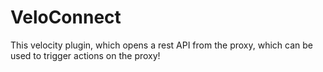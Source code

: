 # VeloConnect
This velocity plugin, which opens a rest API from the proxy, which can be used to trigger actions on the proxy!
